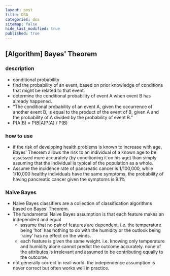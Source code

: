 ```yaml
---
layout: post
title: DSA 
categories: dsa
sitemap: false
hide_last_modified: true
published: true
---
```


## [Algorithm] Bayes' Theorem

### description

- conditional probability
- find the probability of an event, based on prior knowledge of conditions that might be related to that event.
- determine the conditional probability of event A when event B has already happened.
- “The conditional probability of an event A, given the occurrence of another event B, is equal to the product of the event of B, given A and the probability of A divided by the probability of event B.”
- P(A|B) = P(B|A)P(A) / P(B)

### how to use

- if the risk of developing health problems is known to increase with age, Bayes’ Theorem allows the risk to an individual of a known age to be assessed more accurately (by conditioning it on his age) than simply assuming that the individual is typical of the population as a whole.
- Assume the incidence rate of pancreatic cancer is 1/100,000, while 1/10,000 healthy individuals have the same symptoms, the probability of having pancreatic cancer given the symptoms is 9.1%

### Naive Bayes

- Naive Bayes classifiers are a collection of classification algorithms based on Bayes’ Theorem.
- The fundamental Naive Bayes assumption is that each feature makes an independent and equal
    - assume that no pair of features are dependent. i.e. the temperature being ‘hot’ has nothing to do with the humidity or the outlook being ‘rainy’ has no effect on the winds.
    - each feature is given the same weight. i.e. knowing only temperature and humidity alone cannot predict the outcome accurately. none of the attributes is irrelevant and assumed to be contributing equally to the outcome.
- not generally correct in real-world. the independence assumption is never correct but often works well in practice.